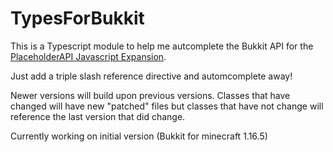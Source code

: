 # TypesForBukkit

This is a Typescript module to help me autcomplete the Bukkit API for the [PlaceholderAPI Javascript Expansion](https://github.com/PlaceholderAPI/Javascript-Expansion). 

Just add a triple slash reference directive and automcomplete away!

Newer versions will build upon previous versions. Classes that have changed will have new "patched" files but classes that have not change will reference the last version that did change.

Currently working on initial version (Bukkit for minecraft 1.16.5)
